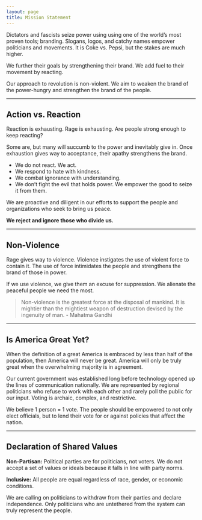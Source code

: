 ```yaml
---
layout: page
title: Mission Statement
---
```


Dictators and fascists seize power using using one of the world’s most proven tools; branding. Slogans, logos, and catchy names empower politicians and movements. It is Coke vs. Pepsi, but the stakes are much higher.

We further their goals by strengthening their brand. We add fuel to their movement by reacting.

<p class="message">
  Our approach to revolution is non-violent. We aim to weaken the brand of the power-hungry and strengthen the brand of the people.
</p>

---

## Action vs. Reaction

Reaction is exhausting. Rage is exhausting. Are people strong enough to keep reacting?

Some are, but many will succumb to the power and inevitably give in. Once exhaustion gives way to acceptance, their apathy strengthens the brand.

* We do not react. We act.
* We respond to hate with kindness.
* We combat ignorance with understanding.
* We don’t fight the evil that holds power. We empower the good to seize it from them.

We are proactive and diligent in our efforts to support the people and organizations who seek to bring us peace.

__We reject and ignore those who divide us.__

---

## Non-Violence

Rage gives way to violence. Violence instigates the use of violent force to contain it. The use of force intimidates the people and strengthens the brand of those in power.

If we use violence, we give them an excuse for suppression. We alienate the peaceful people we need the most.

> Non-violence is the greatest force at the disposal of mankind. It is mightier than the mightiest weapon of destruction devised by the ingenuity of man. - Mahatma Gandhi

---

## Is America Great Yet?

When the definition of a great America is embraced by less than half of the population, then America will never be great. America will only be truly great when the overwhelming majority is in agreement.

Our current government was established long before technology opened up the lines of communication nationally. We are represented by regional politicians who refuse to work with each other and rarely poll the public for our input. Voting is archaic, complex, and restrictive.

We believe 1 person = 1 vote. The people should be empowered to not only elect officials, but to lend their vote for or against policies that affect the nation.

---

## Declaration of Shared Values

__Non-Partisan:__ Political parties are for politicians, not voters. We do not accept a set of values or ideals because it falls in line with party norms.

__Inclusive:__ All people are equal regardless of race, gender, or economic conditions.

We are calling on politicians to withdraw from their parties and declare independence. Only politicians who are untethered from the system can truly represent the people.
